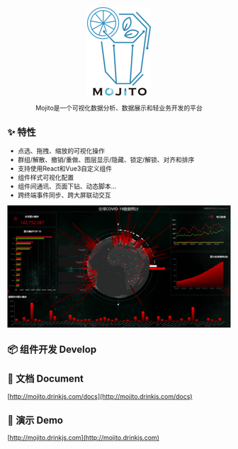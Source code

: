 <p align="center">
  <img height="200" src="./public/logo-black.png">
</p>
<p align="center">Mojito是一个可视化数据分析、数据展示和轻业务开发的平台</p>

## ✨ 特性

- 点选、拖拽、缩放的可视化操作
- 群组/解散、撤销/重做、图层显示/隐藏、锁定/解锁、对齐和排序
- 支持使用React和Vue3自定义组件
- 组件样式可视化配置
- 组件间通讯、页面下钻、动态脚本...
- 跨终端事件同步、跨大屏联动交互
<p>
  <img width="800" src="./public/demo.png">
</p>


## 📦 组件开发 Develop


## 📄 文档 Document
[http://mojito.drinkjs.com/docs](http://mojito.drinkjs.com/docs)

## 🚀 演示 Demo
[http://mojito.drinkjs.com](http://mojito.drinkjs.com)